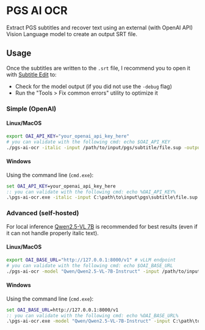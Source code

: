 # PGS AI OCR

Extract PGS subtitles and recover text using an external (with OpenAI API) Vision Language model to create an output SRT file.

## Usage

Once the subtitles are written to the `.srt` file, I recommend you to open it with [Subtitle Edit](https://github.com/SubtitleEdit/subtitleedit) to:
- Check for the model output (if you did not use the `-debug` flag)
- Run the "Tools > Fix common errors" utility to optimize it

### Simple (OpenAI)

#### Linux/MacOS

```bash
export OAI_API_KEY="your_openai_api_key_here"
# you can validate with the following cmd: echo $OAI_API_KEY
./pgs-ai-ocr -italic -input /path/to/input/pgs/subtitle/file.sup -output /path/to/output/subtitle/file.srt -debug
```

#### Windows

Using the command line (`cmd.exe`):

```bat
set OAI_API_KEY=your_openai_api_key_here
:: you can validate with the following cmd: echo %OAI_API_KEY%
.\pgs-ai-ocr.exe -italic -input C:\path\to\input\pgs\subtitle\file.sup -output C:\path\to\output\subtitle\file.srt -debug
```

### Advanced (self-hosted)

For local inference [Qwen2.5-VL 7B](https://huggingface.co/Qwen/Qwen2.5-VL-7B-Instruct) is recommended for best results (even if it can not handle properly italic text).

#### Linux/MacOS

```bash
export OAI_BASE_URL="http://127.0.0.1:8000/v1" # vLLM endpoint
# you can validate with the following cmd: echo $OAI_BASE_URL
./pgs-ai-ocr -model "Qwen/Qwen2.5-VL-7B-Instruct" -input /path/to/input/pgs/subtitle/file.sup -output /path/to/output/subtitle/file.srt -debug
```

#### Windows

Using the command line (`cmd.exe`):

```bat
set OAI_BASE_URL=http://127.0.0.1:8000/v1
:: you can validate with the following cmd: echo %OAI_BASE_URL%
.\pgs-ai-ocr.exe -model "Qwen/Qwen2.5-VL-7B-Instruct" -input C:\path\to\input\pgs\subtitle\file.sup -output C:\path\to\output\subtitle\file.srt -debug
```
